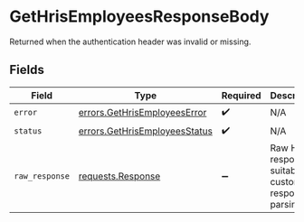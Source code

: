 # GetHrisEmployeesResponseBody

Returned when the authentication header was invalid or missing.


## Fields

| Field                                                                                 | Type                                                                                  | Required                                                                              | Description                                                                           |
| ------------------------------------------------------------------------------------- | ------------------------------------------------------------------------------------- | ------------------------------------------------------------------------------------- | ------------------------------------------------------------------------------------- |
| `error`                                                                               | [errors.GetHrisEmployeesError](../../models/errors/gethrisemployeeserror.md)          | :heavy_check_mark:                                                                    | N/A                                                                                   |
| `status`                                                                              | [errors.GetHrisEmployeesStatus](../../models/errors/gethrisemployeesstatus.md)        | :heavy_check_mark:                                                                    | N/A                                                                                   |
| `raw_response`                                                                        | [requests.Response](https://requests.readthedocs.io/en/latest/api/#requests.Response) | :heavy_minus_sign:                                                                    | Raw HTTP response; suitable for custom response parsing                               |
